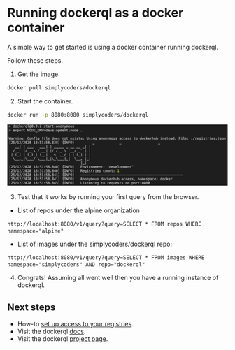 # Running dockerql as a docker container

A simple way to get started is using a docker container running dockerql. 

Follow these steps.

1. Get the image.

~~~bash
docker pull simplycoders/dockerql
~~~

2. Start the container.

~~~bash
docker run -p 8080:8080 simplycoders/dockerql
~~~

![terminal](./terminal.png)

3. Test that it works by running your first query from the browser.

* List of repos under the alpine organization 
~~~
http://localhost:8080/v1/query?query=SELECT * FROM repos WHERE namespace="alpine"
~~~

* List of images under the simplycoders/dockerql repo:
~~~
http://localhost:8080/v1/query?query=SELECT * FROM images WHERE namespace="simplycoders" AND repo="dockerql"
~~~

4. Congrats! Assuming all went well then you have a running instance of dockerql.

## Next steps

* How-to [set up access to your registries](./set-up-access-to-registries).
* Visit the dockerql [docs](./).
* Visit the dockerql [project page](https://github.com/simplyCoders/dockerql).

